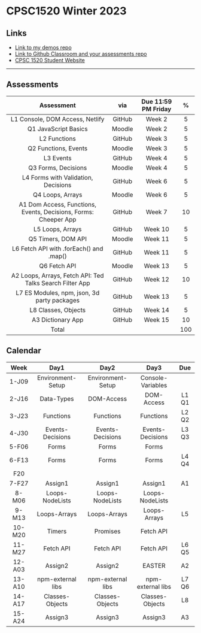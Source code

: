 # CPSC1520 Winter 2023

## Links

- [Link to my demos repo](https://github.com/RobbinLawJavaScript/javascript-demos.git)
- [Link to Github Classroom and your assessments repo](#)
- [CPSC 1520 Student Website](https://cpsc-1520.github.io/cpsc1520/)

---

## Assessments

|Assessment|via|Due 11:59 PM Friday|%|
|:-:|:-:|:-:|:-:|
|L1 Console, DOM Access, Netlify|GitHub|Week 2|5
|Q1 JavaScript Basics|Moodle|Week 2|5
|L2 Functions|GitHub|Week 3|5
|Q2 Functions, Events|Moodle|Week 3|5
|L3 Events|GitHub|Week 4|5
|Q3 Forms, Decisions|Moodle|Week 4|5
|L4 Forms with Validation, Decisions|GitHub|Week 6|5
|Q4 Loops, Arrays|Moodle|Week 6|5
|A1 Dom Access, Functions, Events, Decisions, Forms: Cheeper App|GitHub|Week 7|10
|L5 Loops, Arrays|GitHub|Week 10|5
|Q5 Timers, DOM API|Moodle|Week 11|5
|L6 Fetch API with .forEach() and .map()|GitHub|Week 11|5
|Q6 Fetch API|Moodle|Week 13|5
|A2 Loops, Arrays, Fetch API: Ted Talks Search Filter App|GitHub|Week 12|10
|L7 ES Modules, npm, json, 3d party packages|GitHub|Week 13|5
|L8 Classes, Objects|GitHub|Week 14|5
|A3 Dictionary App|GitHub|Week 15|10
|Total|||100|

## Calendar

|Week|Day1|Day2|Day3|Due|
|:-:|:-:|:-:|:-:|:-:|
|1-J09|Environment-Setup|Environment-Setup|Console-Variables|
|2-J16|Data-Types|DOM-Access|DOM-Access|L1 Q1|
|3-J23|Functions|Functions|Functions|L2 Q2|
|4-J30|Events-Decisions|Events-Decisions|Events-Decisions|L3 Q3|
|5-F06|Forms|Forms|Forms||
|6-F13|Forms|Forms|Forms|L4 Q4|
|F20||||
|7-F27|Assign1|Assign1|Assign1|A1|
|8-M06|Loops-NodeLists|Loops-NodeLists|Loops-NodeLists|
|9-M13|Loops-Arrays|Loops-Arrays|Loops-Arrays|L5|
|10-M20|Timers|Promises|Fetch API||
|11-M27|Fetch API|Fetch API|Fetch API|L6 Q5|
|12-A03|Assign2|Assign2|EASTER|A2|
|13-A10|npm-external libs|npm-external libs|npm-external libs|L7 Q6|
|14-A17|Classes-Objects|Classes-Objects|Classes-Objects|L8|
|15-A24|Assign3|Assign3|Assign3|A3|
